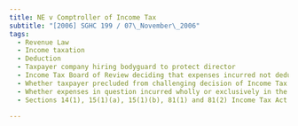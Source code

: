 ```yaml
---
title: NE v Comptroller of Income Tax 
subtitle: "[2006] SGHC 199 / 07\_November\_2006"
tags:
  - Revenue Law
  - Income taxation
  - Deduction
  - Taxpayer company hiring bodyguard to protect director
  - Income Tax Board of Review deciding that expenses incurred not deductible against company\'s taxable income
  - Whether taxpayer precluded from challenging decision of Income Tax Board of Review
  - Whether expenses in question incurred wholly or exclusively in the production of income
  - Sections 14(1), 15(1)(a), 15(1)(b), 81(1) and 81(2) Income Tax Act (Cap 134, 1994 and 1999 Rev Eds)

---
```


